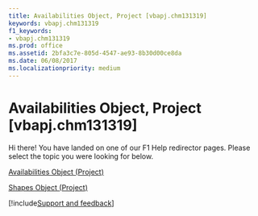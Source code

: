 ```yaml
---
title: Availabilities Object, Project [vbapj.chm131319]
keywords: vbapj.chm131319
f1_keywords:
- vbapj.chm131319
ms.prod: office
ms.assetid: 2bfa3c7e-805d-4547-ae93-8b30d00ce8da
ms.date: 06/08/2017
ms.localizationpriority: medium
---
```



# Availabilities Object, Project [vbapj.chm131319]

Hi there! You have landed on one of our F1 Help redirector pages. Please select the topic you were looking for below.

[Availabilities Object (Project)](/office/vba/api/Project.availabilities)

[Shapes Object (Project)](/office/vba/api/Project.shapes)

[!include[Support and feedback](~/includes/feedback-boilerplate.md)]
